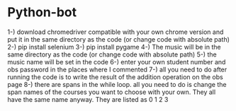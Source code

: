 # Python-bot
1-) download chromedriver compatible with your own chrome version and put it in the same directory as the code (or change code with absolute path)
2-) pip install selenium
3-) pip install pygame
4-) The music will be in the same directory as the code (or change code with absolute path)
5-) the music name will be set in the code
6-) enter your own student number and obs password in the places where I commented
7-) all you need to do after running the code is to write the result of the addition operation on the obs page
8-) there are spans in the while loop. all you need to do is change the span names of the courses you want to choose with your own. They all have the same name anyway. They are listed as 0 1 2 3
